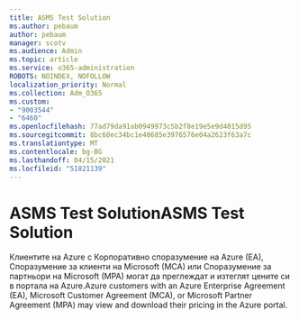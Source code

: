 ```yaml
---
title: ASMS Test Solution
ms.author: pebaum
author: pebaum
manager: scotv
ms.audience: Admin
ms.topic: article
ms.service: o365-administration
ROBOTS: NOINDEX, NOFOLLOW
localization_priority: Normal
ms.collection: Adm_O365
ms.custom:
- "9003544"
- "6460"
ms.openlocfilehash: 77ad79da91ab0949973c5b2f8e19e5e9d4015d95
ms.sourcegitcommit: 8bc60ec34bc1e40685e3976576e04a2623f63a7c
ms.translationtype: MT
ms.contentlocale: bg-BG
ms.lasthandoff: 04/15/2021
ms.locfileid: "51821139"
---
```

# <a name="asms-test-solution"></a><span data-ttu-id="b8c98-102">ASMS Test Solution</span><span class="sxs-lookup"><span data-stu-id="b8c98-102">ASMS Test Solution</span></span>

<span data-ttu-id="b8c98-103">Клиентите на Azure с Корпоративно споразумение на Azure (EA), Споразумение за клиенти на Microsoft (MCA) или Споразумение за партньори на Microsoft (MPA) могат да преглеждат и изтеглят цените си в портала на Azure.</span><span class="sxs-lookup"><span data-stu-id="b8c98-103">Azure customers with an Azure Enterprise Agreement (EA), Microsoft Customer Agreement (MCA), or Microsoft Partner Agreement (MPA) may view and download their pricing in the Azure portal.</span></span>
